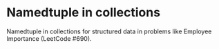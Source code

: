 # Namedtuple in collections

Namedtuple in collections for structured data in problems like Employee Importance (LeetCode #690).
